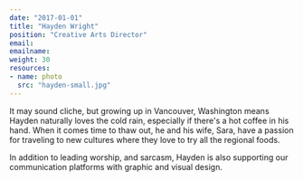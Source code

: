 ```yaml
---
date: "2017-01-01"
title: "Hayden Wright"
position: "Creative Arts Director"
email:
emailname:
weight: 30
resources:
- name: photo
  src: "hayden-small.jpg"
---
```


It may sound cliche, but growing up in Vancouver, Washington means Hayden naturally loves the cold rain, especially if there's a hot coffee in his hand. When it comes time to thaw out, he and his wife, Sara, have a passion for traveling to new cultures where they love to try all the regional foods.

In addition to leading worship, and sarcasm, Hayden is also supporting our communication platforms with graphic and visual design. 
